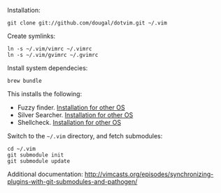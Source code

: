 Installation:

    git clone git://github.com/dougal/dotvim.git ~/.vim

Create symlinks:

    ln -s ~/.vim/vimrc ~/.vimrc
    ln -s ~/.vim/gvimrc ~/.gvimrc

Install system dependecies:

    brew bundle

This installs the following:
  * Fuzzy finder. [Installation for other OS](https://github.com/junegunn/fzf#installation)
  * Silver Searcher. [Installation for other OS](https://github.com/ggreer/the_silver_searcher#installing)
  * Shellcheck. [Installation for other OS](https://github.com/koalaman/shellcheck#installing)

Switch to the `~/.vim` directory, and fetch submodules:

    cd ~/.vim
    git submodule init
    git submodule update

Additional documentation: http://vimcasts.org/episodes/synchronizing-plugins-with-git-submodules-and-pathogen/

